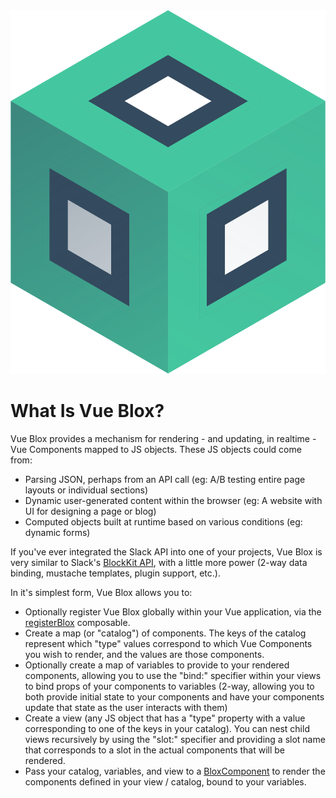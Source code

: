 <div class="animate-bounce inline-block"><img src="./logo.svg" class="w-12 m-4 ml-12 max-w-full"/></div>

# What Is Vue Blox?

Vue Blox provides a mechanism for rendering - and updating, in realtime - Vue Components mapped to JS objects. These JS objects could come from:
- Parsing JSON, perhaps from an API call (eg: A/B testing entire page layouts or individual sections)
- Dynamic user-generated content within the browser (eg: A website with UI for designing a page or blog)
- Computed objects built at runtime based on various conditions (eg: dynamic forms)

If you've ever integrated the Slack API into one of your projects, Vue Blox is very similar to Slack's [BlockKit API](https://www.google.com/url?sa=t&rct=j&q=&esrc=s&source=web&cd=&cad=rja&uact=8&ved=2ahUKEwiZ3Ljc4vn7AhVGheAKHbCQB6QQFnoECA0QAQ&url=https://api.slack.com/block-kit&usg=AOvVaw3968Lct0SGECMdK_62GKu0), with a little more power (2-way data binding, mustache templates, plugin support, etc.).

In it's simplest form, Vue Blox allows you to:

- Optionally register Vue Blox globally within your Vue application, via the [registerBlox](/docs/api/composables/register-blox) composable.
- Create a map (or "catalog") of components. The keys of the catalog represent which "type" values correspond to which Vue Components you wish to render, and the values are those components.
- Optionally create a map of variables to provide to your rendered components, allowing you to use the "bind:" specifier within your views to bind props of your components to variables (2-way, allowing you to both provide initial state to your components and have your components update that state as the user interacts with them)
- Create a view (any JS object that has a "type" property with a value corresponding to one of the keys in your catalog). You can nest child views recursively by using the "slot:" specifier and providing a slot name that corresponds to a slot in the actual components that will be rendered.
- Pass your catalog, variables, and view to a [BloxComponent](/docs/api/components/blox-component) to render the components defined in your view / catalog, bound to your variables.
